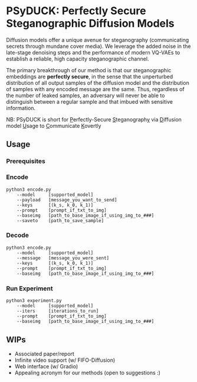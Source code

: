 # PSyDUCK: Perfectly Secure Steganographic Diffusion Models

Diffusion models offer a unique avenue for steganography (communicating secrets through mundane cover media).
We leverage the added noise in the late-stage denoising steps and the performance of modern VQ-VAEs to establish a reliable, high capacity steganographic channel.

The primary breakthrough of our method is that our steganographic embeddings are **perfectly secure**, in the sense that the unperturbed distribution of all output samples of the diffusion model and the distribution of samples with any encoded message are the same.
Thus, regardless of the number of leaked samples, an adversary will never be able to distinguish between a regular sample and that imbued with sensitive information.

NB: PSyDUCK is short for <u>P</u>erfectly-Secure <u>S</u>teganograph<u>y</u> via <u>D</u>iffusion model <u>U</u>sage to <u>C</u>ommunicate <u>K</u>overtly

## Usage

### Prerequisites


### Encode
```
python3 encode.py 
    --model     [supported_model] 
    --payload   [message_you_want_to_send]
    --keys      [(k_s, k_0, k_1)]
    --prompt    [prompt_if_txt_to_img]
    --baseimg   [path_to_base_image_if_using_img_to_###]
    --saveto    [path_to_save_sample]
```

### Decode
```
python3 encode.py 
    --model     [supported_model] 
    --message   [message_you_were_sent]
    --keys      [(k_s, k_0, k_1)]
    --prompt    [prompt_if_txt_to_img]
    --baseimg   [path_to_base_image_if_using_img_to_###]

```

### Run Experiment
```
python3 experiment.py
    --model     [supported_model] 
    --iters     [iterations_to_run]
    --prompt    [prompt_if_txt_to_img]
    --baseimg   [path_to_base_image_if_using_img_to_###]
```

## WIPs
- Associated paper/report
- Infinite video support (w/ FIFO-Diffusion)
- Web interface (w/ Gradio)
- Appealing acronym for our methods (open to suggestions :)